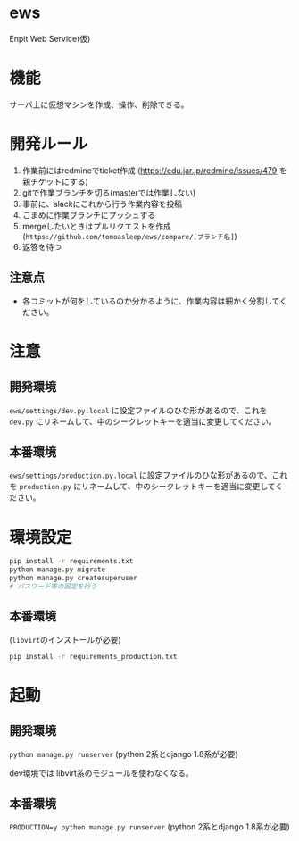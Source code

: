 # ews
Enpit Web Service(仮)

# 機能
サーバ上に仮想マシンを作成、操作、削除できる。

# 開発ルール
1. 作業前にはredmineでticket作成 (https://edu.jar.jp/redmine/issues/479 を親チケットにする)
2. gitで作業ブランチを切る(masterでは作業しない)
3. 事前に、slackにこれから行う作業内容を投稿
4. こまめに作業ブランチにプッシュする
5. mergeしたいときはプルリクエストを作成(`https://github.com/tomoasleep/ews/compare/[ブランチ名]`)
6. 返答を待つ

## 注意点
* 各コミットが何をしているのか分かるように、作業内容は細かく分割してください。


# 注意
## 開発環境
`ews/settings/dev.py.local` に設定ファイルのひな形があるので、これを `dev.py` にリネームして、中のシークレットキーを適当に変更してください。

## 本番環境
`ews/settings/production.py.local` に設定ファイルのひな形があるので、これを `production.py` にリネームして、中のシークレットキーを適当に変更してください。

# 環境設定
```bash
pip install -r requirements.txt
python manage.py migrate
python manage.py createsuperuser
# パスワード等の設定を行う
```

## 本番環境
(`libvirt`のインストールが必要)

```bash
pip install -r requirements_production.txt
```

# 起動
## 開発環境
`python manage.py runserver` (python 2系とdjango 1.8系が必要)

dev環境では libvirt系のモジュールを使わなくなる。

## 本番環境
`PRODUCTION=y python manage.py runserver` (python 2系とdjango 1.8系が必要)
